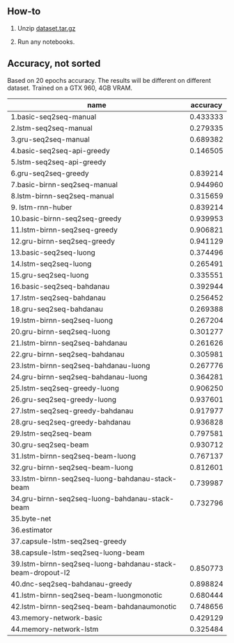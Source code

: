 ## How-to

1. Unzip [dataset.tar.gz](dataset.tar.gz)

2. Run any notebooks.

## Accuracy, not sorted

Based on 20 epochs accuracy. The results will be different on different dataset. Trained on a GTX 960, 4GB VRAM.

| name                                                       | accuracy |
|------------------------------------------------------------|----------|
| 1.basic-seq2seq-manual                                     | 0.433333 |
| 2.lstm-seq2seq-manual                                      | 0.279335 |
| 3.gru-seq2seq-manual                                       | 0.689382 |
| 4.basic-seq2seq-api-greedy                                 | 0.146505 |
| 5.lstm-seq2seq-api-greedy                                  |          |
| 6.gru-seq2seq-greedy                                       | 0.839214 |
| 7.basic-birnn-seq2seq-manual                               | 0.944960 |
| 8.lstm-birnn-seq2seq-manual                                | 0.315659 |
| 9. lstm-rnn-huber                                          | 0.839214 |
| 10.basic-birnn-seq2seq-greedy                              | 0.939953 |
| 11.lstm-birnn-seq2seq-greedy                               | 0.906821 |
| 12.gru-birnn-seq2seq-greedy                                | 0.941129 |
| 13.basic-seq2seq-luong                                     | 0.374496 |
| 14.lstm-seq2seq-luong                                      | 0.265491 |
| 15.gru-seq2seq-luong                                       | 0.335551 |
| 16.basic-seq2seq-bahdanau                                  | 0.392944 |
| 17.lstm-seq2seq-bahdanau                                   | 0.256452 |
| 18.gru-seq2seq-bahdanau                                    | 0.269388 |
| 19.lstm-birnn-seq2seq-luong                                | 0.267204 |
| 20.gru-birnn-seq2seq-luong                                 | 0.301277 |
| 21.lstm-birnn-seq2seq-bahdanau                             | 0.261626 |
| 22.gru-birnn-seq2seq-bahdanau                              | 0.305981 |
| 23.lstm-birnn-seq2seq-bahdanau-luong                       | 0.267776 |
| 24.gru-birnn-seq2seq-bahdanau-luong                        | 0.364281 |
| 25.lstm-seq2seq-greedy-luong                               | 0.906250 |
| 26.gru-seq2seq-greedy-luong                                | 0.937601 |
| 27.lstm-seq2seq-greedy-bahdanau                            | 0.917977 |
| 28.gru-seq2seq-greedy-bahdanau                             | 0.936828 |
| 29.lstm-seq2seq-beam                                       | 0.797581 |
| 30.gru-seq2seq-beam                                        | 0.930712 |
| 31.lstm-birnn-seq2seq-beam-luong                           | 0.767137 |
| 32.gru-birnn-seq2seq-beam-luong                            | 0.812601 |
| 33.lstm-birnn-seq2seq-luong-bahdanau-stack-beam            | 0.739987 |
| 34.gru-birnn-seq2seq-luong-bahdanau-stack-beam             | 0.732796 |
| 35.byte-net                                                |          |
| 36.estimator                                               |          |
| 37.capsule-lstm-seq2seq-greedy                             |          |
| 38.capsule-lstm-seq2seq-luong-beam                         |          |
| 39.lstm-birnn-seq2seq-luong-bahdanau-stack-beam-dropout-l2 | 0.850773 |
| 40.dnc-seq2seq-bahdanau-greedy                             | 0.898824 |
| 41.lstm-birnn-seq2seq-beam-luongmonotic                    | 0.680444 |
| 42.lstm-birnn-seq2seq-beam-bahdanaumonotic                 | 0.748656 |
| 43.memory-network-basic                                    | 0.429129 |
| 44.memory-network-lstm                                     | 0.325484 |
